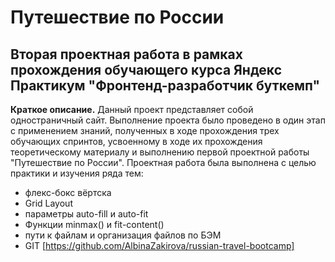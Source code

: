# Путешествие по России #
## Вторая проектная работа в рамках прохождения обучающего курса Яндекс Практикум "Фронтенд-разработчик буткемп" ##
**Краткое описание.** Данный проект представляет собой одностраничный сайт.
Выполнение проекта было проведено в один этап с применением знаний, полученных в ходе прохождения трех обучающих спринтов, усвоенному
в ходе их прохождения теоретическому материалу и выполнению первой проектной работы "Путешествие по России".
Проектная работа была выполнена с целью практики и изучения ряда тем:
* флекс-бокс вёртска
* Grid Layout
* параметры auto-fill и auto-fit
* Функции minmax() и fit-content()
* пути к файлам и организация файлов по БЭМ
* GIT
[https://github.com/AlbinaZakirova/russian-travel-bootcamp]

